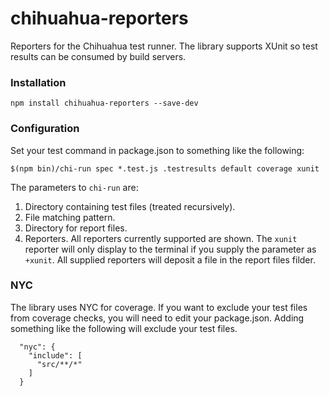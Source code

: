 # chihuahua-reporters
Reporters for the Chihuahua test runner. The library supports XUnit so test
results can be consumed by build servers.

### Installation

```
npm install chihuahua-reporters --save-dev
```

### Configuration

Set your test command in package.json to something like the following:

```
$(npm bin)/chi-run spec *.test.js .testresults default coverage xunit
```

The parameters to `chi-run` are:

 1. Directory containing test files (treated recursively).
 2. File matching pattern.
 3. Directory for report files.
 4. Reporters. All reporters currently supported are shown. The `xunit`
 reporter will only display to the terminal if you supply the parameter
 as `+xunit`. All supplied reporters will deposit a file in the report
 files filder.
 
### NYC

The library uses NYC for coverage. If you want to exclude your test files
from coverage checks, you will need to edit your package.json. Adding something
like the following will exclude your test files.

```
  "nyc": {
    "include": [
      "src/**/*"
    ]
  }
```
